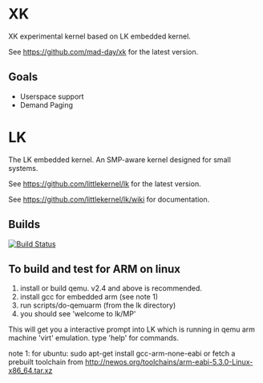 # XK

XK experimental kernel based on LK embedded kernel.

See https://github.com/mad-day/xk for the latest version.

## Goals

* Userspace support
* Demand Paging


# LK

The LK embedded kernel. An SMP-aware kernel designed for small systems.

See https://github.com/littlekernel/lk for the latest version.

See https://github.com/littlekernel/lk/wiki for documentation.

## Builds

[![Build Status](https://travis-ci.org/littlekernel/lk.svg?branch=master)](https://travis-ci.org/littlekernel/lk)

## To build and test for ARM on linux

1. install or build qemu. v2.4 and above is recommended.
2. install gcc for embedded arm (see note 1)
3. run scripts/do-qemuarm  (from the lk directory)
4. you should see 'welcome to lk/MP'

This will get you a interactive prompt into LK which is running in qemu
arm machine 'virt' emulation. type 'help' for commands.

note 1: for ubuntu:
sudo apt-get install gcc-arm-none-eabi
or fetch a prebuilt toolchain from
http://newos.org/toolchains/arm-eabi-5.3.0-Linux-x86_64.tar.xz

